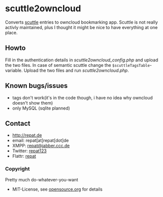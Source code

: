 scuttle2owncloud
======
Converts [scuttle](http://sourceforge.net/projects/scuttle/ "scuttle on sourceforge") entries to owncloud bookmarking app.
Scuttle is not really activly maintained, plus I thought it might be nice to have everything at one place.

## Howto
Fill in the authentication details in *scuttle2owncloud_config.php* and upload the two files.
In case of semantic scuttle change the `$scuttleTagsTable`-variable.
Upload the two files and run *scuttle2owncloud.php*.

## Known bugs/issues
* tags don't work(it's in the code though, i have no idea why owncloud doesn't show them)
* only MySQL (sqlite planned)

## Contact
* http://repat.de
* email: repat[at]repat[dot]de
* XMPP: repat@jabber.ccc.de
* Twitter: [repat123](https://twitter.com/repat123 "repat123 on twitter")
* Flattr: [repat](https://flattr.com/profile/repat "repat on flattr")

### Copyright
Pretty much do-whatever-you-want
* MIT-License, see [opensource.org](http://opensource.org/licenses/mit-license.php "opensource.org MIT License") for details
